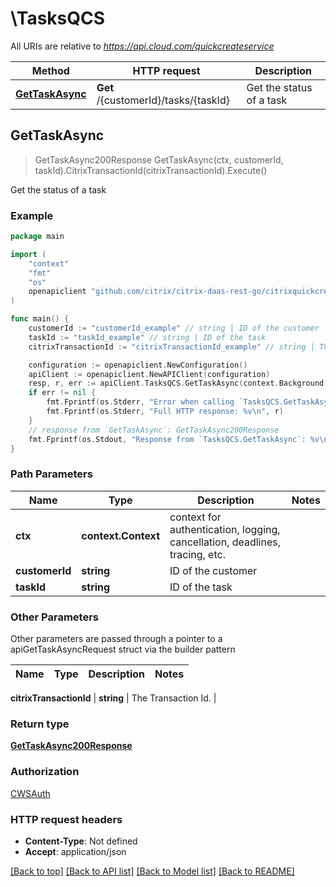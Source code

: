 # \TasksQCS

All URIs are relative to *https://api.cloud.com/quickcreateservice*

Method | HTTP request | Description
------------- | ------------- | -------------
[**GetTaskAsync**](TasksQCS.md#GetTaskAsync) | **Get** /{customerId}/tasks/{taskId} | Get the status of a task



## GetTaskAsync

> GetTaskAsync200Response GetTaskAsync(ctx, customerId, taskId).CitrixTransactionId(citrixTransactionId).Execute()

Get the status of a task

### Example

```go
package main

import (
	"context"
	"fmt"
	"os"
	openapiclient "github.com/citrix/citrix-daas-rest-go/citrixquickcreate"
)

func main() {
	customerId := "customerId_example" // string | ID of the customer
	taskId := "taskId_example" // string | ID of the task
	citrixTransactionId := "citrixTransactionId_example" // string | The Transaction Id. (optional)

	configuration := openapiclient.NewConfiguration()
	apiClient := openapiclient.NewAPIClient(configuration)
	resp, r, err := apiClient.TasksQCS.GetTaskAsync(context.Background(), customerId, taskId).CitrixTransactionId(citrixTransactionId).Execute()
	if err != nil {
		fmt.Fprintf(os.Stderr, "Error when calling `TasksQCS.GetTaskAsync``: %v\n", err)
		fmt.Fprintf(os.Stderr, "Full HTTP response: %v\n", r)
	}
	// response from `GetTaskAsync`: GetTaskAsync200Response
	fmt.Fprintf(os.Stdout, "Response from `TasksQCS.GetTaskAsync`: %v\n", resp)
}
```

### Path Parameters


Name | Type | Description  | Notes
------------- | ------------- | ------------- | -------------
**ctx** | **context.Context** | context for authentication, logging, cancellation, deadlines, tracing, etc.
**customerId** | **string** | ID of the customer | 
**taskId** | **string** | ID of the task | 

### Other Parameters

Other parameters are passed through a pointer to a apiGetTaskAsyncRequest struct via the builder pattern


Name | Type | Description  | Notes
------------- | ------------- | ------------- | -------------


 **citrixTransactionId** | **string** | The Transaction Id. | 

### Return type

[**GetTaskAsync200Response**](GetTaskAsync200Response.md)

### Authorization

[CWSAuth](../README.md#CWSAuth)

### HTTP request headers

- **Content-Type**: Not defined
- **Accept**: application/json

[[Back to top]](#) [[Back to API list]](../README.md#documentation-for-api-endpoints)
[[Back to Model list]](../README.md#documentation-for-models)
[[Back to README]](../README.md)

